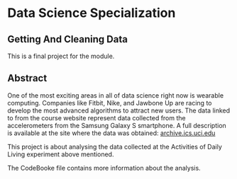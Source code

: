 # Data Science Specialization

## Getting And Cleaning Data 

This is a final project for the module.

## Abstract

One of the most exciting areas in all of data science right now is wearable computing. Companies like Fitbit, Nike, and Jawbone Up are racing to develop the most advanced algorithms to attract new users. The data linked to from the course website represent data collected from the accelerometers from the Samsung Galaxy S smartphone. A full description is available at the site where the data was obtained: 
[archive.ics.uci.edu](http://archive.ics.uci.edu/ml/datasets/Human+Activity+Recognition+Using+Smartphones)

This project is about analysing the data collected at the Activities of Daily Living experiment above mentioned.

The CodeBooke file contains more information about the analysis.